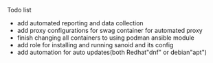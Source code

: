 Todo list

- add automated reporting and data collection
- add proxy configurations for swag container for automated proxy
- finish changing all containers to using podman ansible module
- add role for installing and running sanoid and its config
- add automation for auto updates(both Redhat"dnf" or debian"apt")
